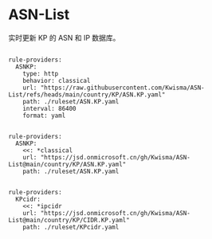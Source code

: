 
# ASN-List

实时更新 KP 的 ASN 和 IP 数据库。

<pre><code class="language-javascript">
rule-providers:
  ASNKP:
    type: http
    behavior: classical
    url: "https://raw.githubusercontent.com/Kwisma/ASN-List/refs/heads/main/country/KP/ASN.KP.yaml"
    path: ./ruleset/ASN.KP.yaml
    interval: 86400
    format: yaml
</code></pre>

<pre><code class="language-javascript">
rule-providers:
  ASNKP:
    <<: *classical
    url: "https://jsd.onmicrosoft.cn/gh/Kwisma/ASN-List@main/country/KP/ASN.KP.yaml"
    path: ./ruleset/ASN.KP.yaml
</code></pre>

<pre><code class="language-javascript">
rule-providers:
  KPcidr:
    <<: *ipcidr
    url: "https://jsd.onmicrosoft.cn/gh/Kwisma/ASN-List@main/country/KP/CIDR.KP.yaml"
    path: ./ruleset/KPcidr.yaml
</code></pre>